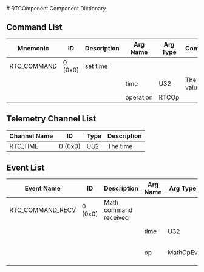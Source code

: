 <title>RTCOmponent Component Dictionary</title>
# RTCOmponent Component Dictionary


## Command List

|Mnemonic|ID|Description|Arg Name|Arg Type|Comment
|---|---|---|---|---|---|
|RTC_COMMAND|0 (0x0)|set time| | |
| | | |time|U32|The first value|
| | | |operation|RTCOp||

## Telemetry Channel List

|Channel Name|ID|Type|Description|
|---|---|---|---|
|RTC_TIME|0 (0x0)|U32|The time|

## Event List

|Event Name|ID|Description|Arg Name|Arg Type|Arg Size|Description
|---|---|---|---|---|---|---|
|RTC_COMMAND_RECV|0 (0x0)|Math command received| | | | |
| | | |time|U32||The val1 argument|
| | | |op|MathOpEv||The requested operation|
